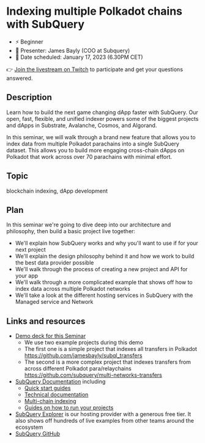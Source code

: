 # Indexing multiple Polkadot chains with SubQuery 

* ⚡️ Beginner
* 👤 Presenter: James Bayly (COO at Subquery)
* 📆 Date scheduled: January 17, 2023 (6.30PM CET)

👉 [Join the livestream on Twitch](https://www.twitch.tv/polkadotdev) to participate and get your questions answered.

## Description

Learn how to build the next game changing dApp faster with SubQuery. Our open, fast, flexible, and unified indexer powers some of the biggest projects and dApps in Substrate, Avalanche, Cosmos, and Algorand.

In this seminar, we will walk through a brand new feature that allows you to index data from multiple Polkadot parachains into a single SubQuery dataset. This allows you to build more engaging cross-chain dApps on Polkadot that work across over 70 parachains with minimal effort.

## Topic

blockchain indexing, dApp development

## Plan

In this seminar we're going to dive deep into our architecture and philosophy, then build a basic project live together:

- We'll explain how SubQuery works and why you'll want to use if for your next project
- We'll explain the design philosophy behind it and how we work to build the best data provider possible
- We'll walk through the process of creating a new project and API for your app
- We'll walk through a more complicated example that shows off how to index data across multiple Polkadot networks
- We'll take a look at the different hosting services in SubQuery with the Managed service and Network

## Links and resources

- [Demo deck for this Seminar](https://docs.google.com/presentation/d/1RQnAxV1qk_YtqoXbI7n0U-DH5Osmt2w6xHzewIoxI9s/edit?usp=sharing)
  - We use two example projects during this demo
  - The first one is a simple project that indexes all transfers in Polkadot https://github.com/jamesbayly/subql_transfers
  - The second is a more complex project that indexes transfers from across different Polkadot para/relaychains https://github.com/subquery/multi-networks-transfers
- [SubQuery Documentation](https://academy.subquery.network/) including 
  - [Quick start guides](https://academy.subquery.network/quickstart/quickstart.html)
  - [Technical documentation](https://academy.subquery.network/build/introduction.html)
  - [Multi-chain indexing](https://academy.subquery.network/build/multi-chain.html)
  - [Guides on how to run your projects](https://academy.subquery.network/run_publish/run.html)
- [SubQuery Explorer](https://explorer.subquery.network/) is our hosting provider with a generous free tier. It also shows off hundreds of live examples from other teams around the ecosystem
- [SubQuery GitHub](https://github.com/subquery/subql)
